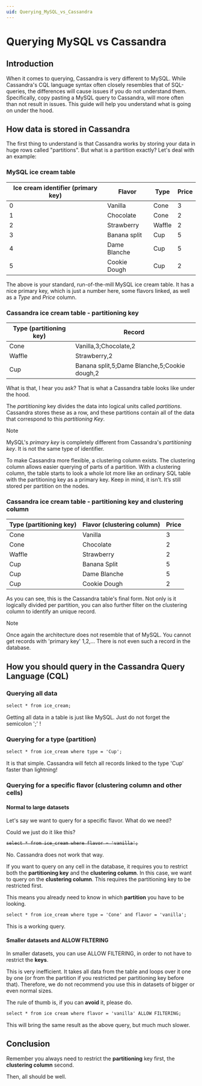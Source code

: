 ```yaml
---
uid: Querying_MySQL_vs_Cassandra
---
```


# Querying MySQL vs Cassandra

## Introduction

When it comes to querying, Cassandra is very different to MySQL. While Cassandra's CQL language syntax often closely resembles that of SQL-queries, the differences will cause issues if you do not understand them. Specifically, copy pasting a MySQL query to Cassandra, will more often than not result in issues. This guide will help you understand what is going on under the hood.

## How data is stored in Cassandra

The first thing to understand is that Cassandra works by storing your data in huge rows called "partitions". But what is a partition exactly? Let's deal with an example:

### MySQL ice cream table

| **Ice cream identifier (primary key)** | **Flavor** | **Type** | **Price** |
|--|--|--|--|
| 0 | Vanilla | Cone | 3 |
| 1 | Chocolate | Cone | 2 |
| 2 | Strawberry | Waffle | 2 |
| 3 | Banana split | Cup | 5 |
| 4 | Dame Blanche | Cup | 5 |
| 5 | Cookie Dough | Cup | 2 |

The above is your standard, run-of-the-mill MySQL ice cream table.
It has a nice primary key, which is just a number here, some flavors linked, as well as a *Type* and *Price* column.

### Cassandra ice cream table - partitioning key

| **Type (partitioning key)** | **Record** |
|--|--|
| Cone | Vanilla,3;Chocolate,2 |
| Waffle | Strawberry,2 |
| Cup | Banana split,5;Dame Blanche,5;Cookie dough,2 |

What is that, I hear you ask? That is what a Cassandra table looks like under the hood.

The *partitioning* key divides the data into logical units called *partitions*. Cassandra stores these as a row, and these partitions contain all of the data that correspond to this *partitioning Key*.

> [!NOTE]
> MySQL's *primary key* is completely different from Cassandra's *partitioning key*. It is not the same type of identifier.

To make Cassandra more flexible, a clustering column exists. The clustering column allows easier querying of parts of a partition. With a clustering column, the table starts to look a whole lot more like an ordinary SQL table with the partitioning key as a primary key. Keep in mind, it isn’t. It’s still stored per partition on the nodes.

### Cassandra ice cream table - partitioning key and clustering column

| **Type (partitioning key)** | **Flavor (clustering column)** | **Price** |
|--|--|--|
| Cone | Vanilla | 3 |
| Cone | Chocolate | 2 |
| Waffle | Strawberry | 2 |
| Cup | Banana Split | 5 |
| Cup | Dame Blanche | 5 |
| Cup | Cookie Dough | 2 |

As you can see, this is the Cassandra table's final form. Not only is it logically divided per partition, you can also further filter on the clustering column to identify an unique record.

> [!NOTE]
> Once again the architecture does not resemble that of MySQL. You cannot get records with 'primary key' 1,2,... There is not even such a record in the database.

## How you should query in the Cassandra Query Language (CQL)

### Querying all data

```txt
select * from ice_cream;
```

Getting all data in a table is just like MySQL. Just do not forget the semicolon ';' !

### Querying for a type (partition)

```txt
select * from ice_cream where type = 'Cup';
```

It is that simple. Cassandra will fetch all records linked to the type 'Cup' faster than lightning!

### Querying for a specific flavor (clustering column and other cells)

#### Normal to large datasets

Let's say we want to query for a specific flavor. What do we need?

Could we just do it like this?

<strike>

```txt
select * from ice_cream where flavor = 'vanilla';
```

</strike>

No. Cassandra does not work that way.

If you want to query on any cell in the database, it requires you to restrict both the **partitioning key** and the **clustering column**. In this case, we want to query on the **clustering column**. This requires the partitioning key to be restricted first.

This means you already need to know in which **partition** you have to be looking.

```txt
select * from ice_cream where type = 'Cone' and flavor = 'vanilla';
```

This is a working query.

#### Smaller datasets and ALLOW FILTERING

In smaller datasets, you can use ALLOW FILTERING, in order to not have to restrict the **keys**.

This is very inefficient. It takes all data from the table and loops over it one by one (or from the partition if you restricted per partitioning key before that). Therefore, we do not recommend you use this in datasets of bigger or even normal sizes.

The rule of thumb is, if you can **avoid** it, please do.

```txt
select * from ice cream where flavor = 'vanilla' ALLOW FILTERING;
```

This will bring the same result as the above query, but much much slower.

## Conclusion

Remember you always need to restrict the **partitioning** key first, the **clustering column** second.

Then, all should be well.
